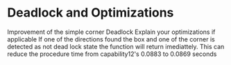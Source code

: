 # Deadlock and Optimizations
Improvement of the simple corner Deadlock
Explain your optimizations if applicable
If one of the directions found the box and one of the corner 
is detected as not dead lock state the function will return 
imediattely.
This can reduce the procedure time from capability12's 
0.0883 to 0.0869 seconds

